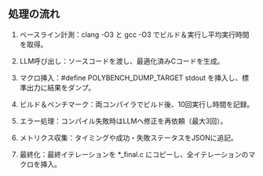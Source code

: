 ## 処理の流れ
1. ベースライン計測：clang -O3 と gcc -O3 でビルド＆実行し平均実行時間を取得。

2. LLM呼び出し：ソースコードを渡し、最適化済みCコードを生成。

3. マクロ挿入：#define POLYBENCH_DUMP_TARGET stdout を挿入し、標準出力に結果をダンプ。

4. ビルド＆ベンチマーク：両コンパイラでビルド後、10回実行し時間を記録。

5. エラー処理：コンパイル失敗時はLLMへ修正を再依頼（最大3回）。

6. メトリクス収集：タイミングや成功・失敗ステータスをJSONに追記。

7. 最終化：最終イテレーションを *_final.c にコピーし、全イテレーションのマクロを挿入。
